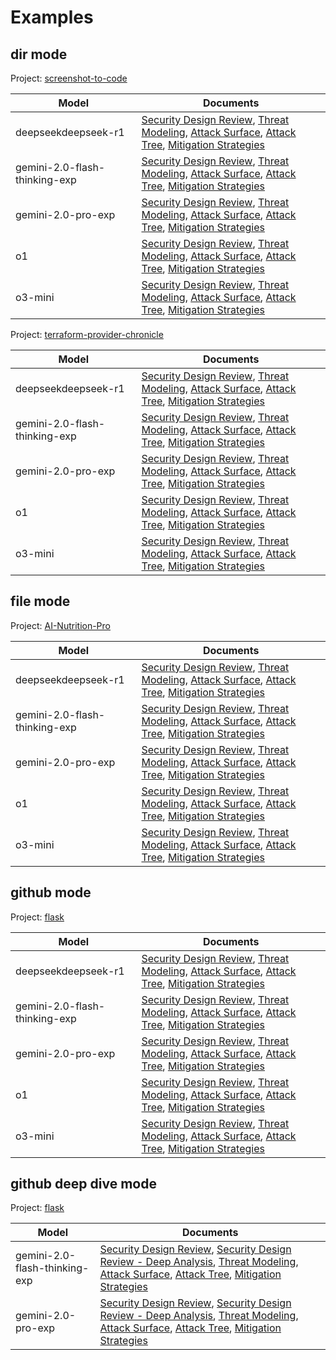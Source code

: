 # Examples

## dir mode

Project: [screenshot-to-code](https://github.com/abi/screenshot-to-code)

|  Model |  Documents |
|---|---|
| deepseekdeepseek-r1 | [Security Design Review](dir-sec-design-screenshot-to-code-deepseekdeepseek-r1.md), [Threat Modeling](dir-threat-modeling-screenshot-to-code-deepseekdeepseek-r1.md), [Attack Surface](dir-attack-surface-screenshot-to-code-deepseekdeepseek-r1.md), [Attack Tree](dir-attack-tree-screenshot-to-code-deepseekdeepseek-r1.md), [Mitigation Strategies](dir-mitigations-screenshot-to-code-deepseekdeepseek-r1.md) |
| gemini-2.0-flash-thinking-exp | [Security Design Review](dir-sec-design-screenshot-to-code-gemini-2.0-flash-thinking-exp.md), [Threat Modeling](dir-threat-modeling-screenshot-to-code-gemini-2.0-flash-thinking-exp.md), [Attack Surface](dir-attack-surface-screenshot-to-code-gemini-2.0-flash-thinking-exp.md), [Attack Tree](dir-attack-tree-screenshot-to-code-gemini-2.0-flash-thinking-exp.md), [Mitigation Strategies](dir-mitigations-screenshot-to-code-gemini-2.0-flash-thinking-exp.md) |
| gemini-2.0-pro-exp | [Security Design Review](dir-sec-design-screenshot-to-code-gemini-2.0-pro-exp.md), [Threat Modeling](dir-threat-modeling-screenshot-to-code-gemini-2.0-pro-exp.md), [Attack Surface](dir-attack-surface-screenshot-to-code-gemini-2.0-pro-exp.md), [Attack Tree](dir-attack-tree-screenshot-to-code-gemini-2.0-pro-exp.md), [Mitigation Strategies](dir-mitigations-screenshot-to-code-gemini-2.0-pro-exp.md) |
| o1 | [Security Design Review](dir-sec-design-screenshot-to-code-o1.md), [Threat Modeling](dir-threat-modeling-screenshot-to-code-o1.md), [Attack Surface](dir-attack-surface-screenshot-to-code-o1.md), [Attack Tree](dir-attack-tree-screenshot-to-code-o1.md), [Mitigation Strategies](dir-mitigations-screenshot-to-code-o1.md) |
| o3-mini | [Security Design Review](dir-sec-design-screenshot-to-code-o3-mini.md), [Threat Modeling](dir-threat-modeling-screenshot-to-code-o3-mini.md), [Attack Surface](dir-attack-surface-screenshot-to-code-o3-mini.md), [Attack Tree](dir-attack-tree-screenshot-to-code-o3-mini.md), [Mitigation Strategies](dir-mitigations-screenshot-to-code-o3-mini.md) |

Project: [terraform-provider-chronicle](https://github.com/form3tech-oss/terraform-provider-chronicle)

|  Model |  Documents |
|---|---|
| deepseekdeepseek-r1 | [Security Design Review](form3tech-oss/dir-sec-design-terraform-provider-chronicle-deepseekdeepseek-r1.md), [Threat Modeling](form3tech-oss/dir-threat-modeling-terraform-provider-chronicle-deepseekdeepseek-r1.md), [Attack Surface](form3tech-oss/dir-attack-surface-terraform-provider-chronicle-deepseekdeepseek-r1.md), [Attack Tree](form3tech-oss/dir-attack-tree-terraform-provider-chronicle-deepseekdeepseek-r1.md), [Mitigation Strategies](form3tech-oss/dir-mitigations-terraform-provider-chronicle-deepseekdeepseek-r1.md) |
| gemini-2.0-flash-thinking-exp | [Security Design Review](form3tech-oss/dir-sec-design-terraform-provider-chronicle-gemini-2.0-flash-thinking-exp.md), [Threat Modeling](form3tech-oss/dir-threat-modeling-terraform-provider-chronicle-gemini-2.0-flash-thinking-exp.md), [Attack Surface](form3tech-oss/dir-attack-surface-terraform-provider-chronicle-gemini-2.0-flash-thinking-exp.md), [Attack Tree](form3tech-oss/dir-attack-tree-terraform-provider-chronicle-gemini-2.0-flash-thinking-exp.md), [Mitigation Strategies](form3tech-oss/dir-mitigations-terraform-provider-chronicle-gemini-2.0-flash-thinking-exp.md) |
| gemini-2.0-pro-exp | [Security Design Review](form3tech-oss/dir-sec-design-terraform-provider-chronicle-gemini-2.0-pro-exp.md), [Threat Modeling](form3tech-oss/dir-threat-modeling-terraform-provider-chronicle-gemini-2.0-pro-exp.md), [Attack Surface](form3tech-oss/dir-attack-surface-terraform-provider-chronicle-gemini-2.0-pro-exp.md), [Attack Tree](form3tech-oss/dir-attack-tree-terraform-provider-chronicle-gemini-2.0-pro-exp.md), [Mitigation Strategies](form3tech-oss/dir-mitigations-terraform-provider-chronicle-gemini-2.0-pro-exp.md) |
| o1 | [Security Design Review](form3tech-oss/dir-sec-design-terraform-provider-chronicle-o1.md), [Threat Modeling](form3tech-oss/dir-threat-modeling-terraform-provider-chronicle-o1.md), [Attack Surface](form3tech-oss/dir-attack-surface-terraform-provider-chronicle-o1.md), [Attack Tree](form3tech-oss/dir-attack-tree-terraform-provider-chronicle-o1.md), [Mitigation Strategies](form3tech-oss/dir-mitigations-terraform-provider-chronicle-o1.md) |
| o3-mini | [Security Design Review](form3tech-oss/dir-sec-design-terraform-provider-chronicle-o3-mini.md), [Threat Modeling](form3tech-oss/dir-threat-modeling-terraform-provider-chronicle-o3-mini.md), [Attack Surface](form3tech-oss/dir-attack-surface-terraform-provider-chronicle-o3-mini.md), [Attack Tree](form3tech-oss/dir-attack-tree-terraform-provider-chronicle-o3-mini.md), [Mitigation Strategies](form3tech-oss/dir-mitigations-terraform-provider-chronicle-o3-mini.md) |

## file mode

Project: [AI-Nutrition-Pro](../tests/EXAMPLE_ARCHITECTURE.md)

|  Model |  Documents |
|---|---|
| deepseekdeepseek-r1 | [Security Design Review](file-sec-design-ai-nutrition-pro-deepseekdeepseek-r1.md), [Threat Modeling](file-threat-modeling-ai-nutrition-pro-deepseekdeepseek-r1.md), [Attack Surface](file-attack-surface-ai-nutrition-pro-deepseekdeepseek-r1.md), [Attack Tree](file-attack-tree-ai-nutrition-pro-deepseekdeepseek-r1.md), [Mitigation Strategies](file-mitigations-ai-nutrition-pro-deepseekdeepseek-r1.md) |
| gemini-2.0-flash-thinking-exp | [Security Design Review](file-sec-design-ai-nutrition-pro-gemini-2.0-flash-thinking-exp.md), [Threat Modeling](file-threat-modeling-ai-nutrition-pro-gemini-2.0-flash-thinking-exp.md), [Attack Surface](file-attack-surface-ai-nutrition-pro-gemini-2.0-flash-thinking-exp.md), [Attack Tree](file-attack-tree-ai-nutrition-pro-gemini-2.0-flash-thinking-exp.md), [Mitigation Strategies](file-mitigations-ai-nutrition-pro-gemini-2.0-flash-thinking-exp.md) |
| gemini-2.0-pro-exp | [Security Design Review](file-sec-design-ai-nutrition-pro-gemini-2.0-pro-exp.md), [Threat Modeling](file-threat-modeling-ai-nutrition-pro-gemini-2.0-pro-exp.md), [Attack Surface](file-attack-surface-ai-nutrition-pro-gemini-2.0-pro-exp.md), [Attack Tree](file-attack-tree-ai-nutrition-pro-gemini-2.0-pro-exp.md), [Mitigation Strategies](file-mitigations-ai-nutrition-pro-gemini-2.0-pro-exp.md) |
| o1 | [Security Design Review](file-sec-design-ai-nutrition-pro-o1.md), [Threat Modeling](file-threat-modeling-ai-nutrition-pro-o1.md), [Attack Surface](file-attack-surface-ai-nutrition-pro-o1.md), [Attack Tree](file-attack-tree-ai-nutrition-pro-o1.md), [Mitigation Strategies](file-mitigations-ai-nutrition-pro-o1.md) |
| o3-mini | [Security Design Review](file-sec-design-ai-nutrition-pro-o3-mini.md), [Threat Modeling](file-threat-modeling-ai-nutrition-pro-o3-mini.md), [Attack Surface](file-attack-surface-ai-nutrition-pro-o3-mini.md), [Attack Tree](file-attack-tree-ai-nutrition-pro-o3-mini.md), [Mitigation Strategies](file-mitigations-ai-nutrition-pro-o3-mini.md) |

## github mode

Project: [flask](https://github.com/pallets/flask)

|  Model |  Documents |
|---|---|
| deepseekdeepseek-r1 | [Security Design Review](github-sec-design-flask-deepseekdeepseek-r1.md), [Threat Modeling](github-threat-modeling-flask-deepseekdeepseek-r1.md), [Attack Surface](github-attack-surface-flask-deepseekdeepseek-r1.md), [Attack Tree](github-attack-tree-flask-deepseekdeepseek-r1.md), [Mitigation Strategies](github-mitigations-flask-deepseekdeepseek-r1.md) |
| gemini-2.0-flash-thinking-exp | [Security Design Review](github-sec-design-flask-gemini-2.0-flash-thinking-exp.md), [Threat Modeling](github-threat-modeling-flask-gemini-2.0-flash-thinking-exp.md), [Attack Surface](github-attack-surface-flask-gemini-2.0-flash-thinking-exp.md), [Attack Tree](github-attack-tree-flask-gemini-2.0-flash-thinking-exp.md), [Mitigation Strategies](github-mitigations-flask-gemini-2.0-flash-thinking-exp.md) |
| gemini-2.0-pro-exp | [Security Design Review](github-sec-design-flask-gemini-2.0-pro-exp.md), [Threat Modeling](github-threat-modeling-flask-gemini-2.0-pro-exp.md), [Attack Surface](github-attack-surface-flask-gemini-2.0-pro-exp.md), [Attack Tree](github-attack-tree-flask-gemini-2.0-pro-exp.md), [Mitigation Strategies](github-mitigations-flask-gemini-2.0-pro-exp.md) |
| o1 | [Security Design Review](github-sec-design-flask-o1.md), [Threat Modeling](github-threat-modeling-flask-o1.md), [Attack Surface](github-attack-surface-flask-o1.md), [Attack Tree](github-attack-tree-flask-o1.md), [Mitigation Strategies](github-mitigations-flask-o1.md) |
| o3-mini | [Security Design Review](github-sec-design-flask-o3-mini.md), [Threat Modeling](github-threat-modeling-flask-o3-mini.md), [Attack Surface](github-attack-surface-flask-o3-mini.md), [Attack Tree](github-attack-tree-flask-o3-mini.md), [Mitigation Strategies](github-mitigations-flask-o3-mini.md) |

## github deep dive mode

Project: [flask](https://github.com/pallets/flask)

|  Model |  Documents |
|---|---|
| gemini-2.0-flash-thinking-exp | [Security Design Review](deep-analysis/gemini-2.0-flash-thinking-exp/github-da-sec-design-flask-gemini-2.0-flash-thinking-exp.md), [Security Design Review - Deep Analysis](deep-analysis/gemini-2.0-flash-thinking-exp/github-da-sec-design-flask-gemini-2.0-flash-thinking-exp-deep-analysis.md), [Threat Modeling](deep-analysis/gemini-2.0-flash-thinking-exp/github-da-threat-modeling-flask-gemini-2.0-flash-thinking-exp.md), [Attack Surface](deep-analysis/gemini-2.0-flash-thinking-exp/github-da-attack-surface-flask-gemini-2.0-flash-thinking-exp.md), [Attack Tree](deep-analysis/gemini-2.0-flash-thinking-exp/github-da-attack-tree-flask-gemini-2.0-flash-thinking-exp.md), [Mitigation Strategies](deep-analysis/gemini-2.0-flash-thinking-exp/github-da-mitigations-flask-gemini-2.0-flash-thinking-exp.md) |
| gemini-2.0-pro-exp | [Security Design Review](deep-analysis/gemini-2.0-pro-exp/github-da-sec-design-flask-gemini-2.0-pro-exp.md), [Security Design Review - Deep Analysis](deep-analysis/gemini-2.0-pro-exp/github-da-sec-design-flask-gemini-2.0-pro-exp-deep-analysis.md), [Threat Modeling](deep-analysis/gemini-2.0-pro-exp/github-da-threat-modeling-flask-gemini-2.0-pro-exp.md), [Attack Surface](deep-analysis/gemini-2.0-pro-exp/github-da-attack-surface-flask-gemini-2.0-pro-exp.md), [Attack Tree](deep-analysis/gemini-2.0-pro-exp/github-da-attack-tree-flask-gemini-2.0-pro-exp.md), [Mitigation Strategies](deep-analysis/gemini-2.0-pro-exp/github-da-mitigations-flask-gemini-2.0-pro-exp.md) |
